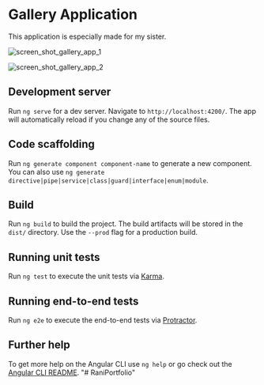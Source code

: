 # Gallery Application

This application is especially made for my sister.

![screen_shot_gallery_app_1](https://user-images.githubusercontent.com/17925504/50331564-1671db00-0525-11e9-971a-447e4a3d0374.PNG)

![screen_shot_gallery_app_2](https://user-images.githubusercontent.com/17925504/50331618-4c16c400-0525-11e9-882b-8cf7237ce824.PNG)



## Development server

Run `ng serve` for a dev server. Navigate to `http://localhost:4200/`. The app will automatically reload if you change any of the source files.

## Code scaffolding

Run `ng generate component component-name` to generate a new component. You can also use `ng generate directive|pipe|service|class|guard|interface|enum|module`.

## Build

Run `ng build` to build the project. The build artifacts will be stored in the `dist/` directory. Use the `--prod` flag for a production build.

## Running unit tests

Run `ng test` to execute the unit tests via [Karma](https://karma-runner.github.io).

## Running end-to-end tests

Run `ng e2e` to execute the end-to-end tests via [Protractor](http://www.protractortest.org/).

## Further help

To get more help on the Angular CLI use `ng help` or go check out the [Angular CLI README](https://github.com/angular/angular-cli/blob/master/README.md).
"# RaniPortfolio" 
